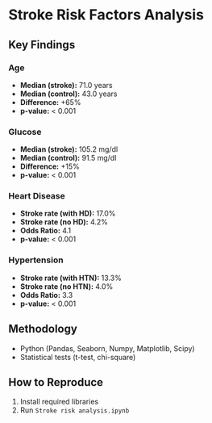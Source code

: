 # Stroke Risk Factors Analysis

## Key Findings

### Age
- **Median (stroke):** 71.0 years  
- **Median (control):** 43.0 years  
- **Difference:** +65%  
- **p-value:** < 0.001

### Glucose
- **Median (stroke):** 105.2 mg/dl  
- **Median (control):** 91.5 mg/dl  
- **Difference:** +15%  
- **p-value:** < 0.001

### Heart Disease
- **Stroke rate (with HD):** 17.0%  
- **Stroke rate (no HD):** 4.2%  
- **Odds Ratio:** 4.1  
- **p-value:** < 0.001

### Hypertension
- **Stroke rate (with HTN):** 13.3%  
- **Stroke rate (no HTN):** 4.0%  
- **Odds Ratio:** 3.3  
- **p-value:** < 0.001

## Methodology
- Python (Pandas, Seaborn, Numpy, Matplotlib, Scipy)
- Statistical tests (t-test, chi-square)

## How to Reproduce
1. Install required libraries
2. Run `Stroke risk analysis.ipynb`
